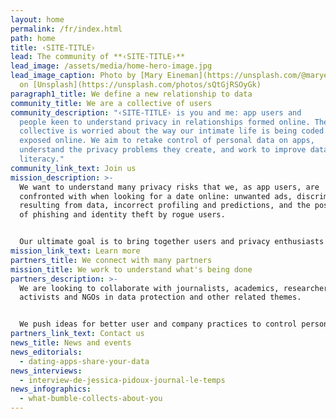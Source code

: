 ```yaml
---
layout: home
permalink: /fr/index.html
path: home
title: ‹SITE-TITLE›
lead: The community of **‹SITE-TITLE›**
lead_image: /assets/media/home-hero-image.jpg
lead_image_caption: Photo by [Mary Eineman](https://unsplash.com/@maryeineman)
  on [Unsplash](https://unsplash.com/photos/sQtGjRSOyGk)
paragraph1_title: We define a new relationship to data
community_title: We are a collective of users
community_description: "‹SITE-TITLE› is you and me: app users and
  people keen to understand privacy in relationships formed online. The
  collective is worried about the way our intimate life is being coded and
  exposed online. We aim to retake control of personal data on apps,
  understand the privacy problems they create, and work to improve data
  literacy."
community_link_text: Join us
mission_description: >-
  We want to understand many privacy risks that we, as app users, are
  confronted with when looking for a date online: unwanted ads, discrimination
  resulting from data, incorrect profiling and predictions, and the possibility
  of phishing and identity theft by rogue users.


  Our ultimate goal is to bring together users and privacy enthusiasts to push for a paradigm shift.
mission_link_text: Learn more
partners_title: We connect with many partners
mission_title: We work to understand what's being done
partners_description: >-
  We are looking to collaborate with journalists, academics, researchers,
  activists and NGOs in data protection and other related themes.


  We push ideas for better user and company practices to control personal data and date safely online. We are particularly interested in raising awareness, as well as building methodological protocols and privacy tools for data protection and literacy.
partners_link_text: Contact us
news_title: News and events
news_editorials:
  - dating-apps-share-your-data
news_interviews:
  - interview-de-jessica-pidoux-journal-le-temps
news_infographics:
  - what-bumble-collects-about-you
---
```

